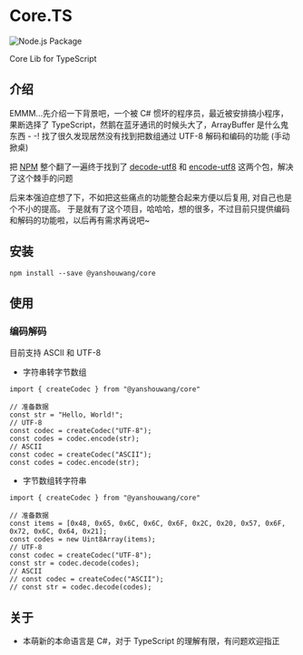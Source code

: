 # Core.TS

![Node.js Package](https://github.com/yanshouwang/Core.TS/workflows/Node.js%20Package/badge.svg)

Core Lib for TypeScript

## 介绍

EMMM...先介绍一下背景吧，一个被 C# 惯坏的程序员，最近被安排搞小程序，果断选择了 TypeScript，然鹅在蓝牙通讯的时候头大了，ArrayBuffer 是什么鬼东西 - -! 找了很久发现居然没有找到把数组通过 UTF-8 解码和编码的功能 (手动掀桌)

把 [NPM](https://www.npmjs.org) 整个翻了一遍终于找到了 [decode-utf8](https://www.npmjs.com/package/decode-utf8) 和 [encode-utf8](https://www.npmjs.com/package/encode-utf8) 这两个包，解决了这个棘手的问题

后来本强迫症想了下，不如把这些痛点的功能整合起来方便以后复用, 对自己也是个不小的提高。 于是就有了这个项目，哈哈哈，想的很多，不过目前只提供编码和解码的功能啦，以后再有需求再说吧~

## 安装

```
npm install --save @yanshouwang/core
```

## 使用

### 编码解码

目前支持 ASCII 和 UTF-8

- 字符串转字节数组

``` TS
import { createCodec } from "@yanshouwang/core"

// 准备数据
const str = "Hello, World!";
// UTF-8
const codec = createCodec("UTF-8");
const codes = codec.encode(str);
// ASCII
const codec = createCodec("ASCII");
const codes = codec.encode(str);
```

- 字节数组转字符串

``` TS
import { createCodec } from "@yanshouwang/core"

// 准备数据
const items = [0x48, 0x65, 0x6C, 0x6C, 0x6F, 0x2C, 0x20, 0x57, 0x6F, 0x72, 0x6C, 0x64, 0x21];
const codes = new Uint8Array(items);
// UTF-8
const codec = createCodec("UTF-8");
const str = codec.decode(codes);
// ASCII
// const codec = createCodec("ASCII");
// const str = codec.decode(codes);
```

## 关于
- 本萌新的本命语言是 C#，对于 TypeScript 的理解有限，有问题欢迎指正